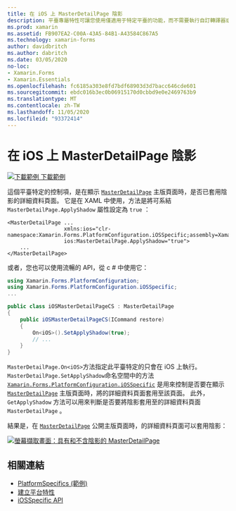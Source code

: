 ```yaml
---
title: 在 iOS 上 MasterDetailPage 陰影
description: 平臺專屬特性可讓您使用僅適用于特定平臺的功能，而不需要執行自訂轉譯器或效果。 本文說明如何使用 iOS 平臺特定的，以控制 MasterDetailPage 在顯示主版頁面時，是否已套用陰影的應用程式詳細資料頁面。
ms.prod: xamarin
ms.assetid: FB907EA2-C00A-43A5-84B1-A43584C867A5
ms.technology: xamarin-forms
author: davidbritch
ms.author: dabritch
ms.date: 03/05/2020
no-loc:
- Xamarin.Forms
- Xamarin.Essentials
ms.openlocfilehash: fc6185a303e8fd7bdf68903d3d7bacc646cde601
ms.sourcegitcommit: ebdc016b3ec0b06915170d0cbbd9e0e2469763b9
ms.translationtype: MT
ms.contentlocale: zh-TW
ms.lasthandoff: 11/05/2020
ms.locfileid: "93372414"
---
```

# <a name="masterdetailpage-shadow-on-ios"></a>在 iOS 上 MasterDetailPage 陰影

[![下載範例](~/media/shared/download.png) 下載範例](/samples/xamarin/xamarin-forms-samples/userinterface-platformspecifics)

這個平臺特定的控制項，是在顯示 [`MasterDetailPage`](xref:Xamarin.Forms.MasterDetailPage) 主版頁面時，是否已套用陰影的詳細資料頁面。 它是在 XAML 中使用，方法是將可系結 `MasterDetailPage.ApplyShadow` 屬性設定為 `true` ：

```xaml
<MasterDetailPage ...
                  xmlns:ios="clr-namespace:Xamarin.Forms.PlatformConfiguration.iOSSpecific;assembly=Xamarin.Forms.Core"
                  ios:MasterDetailPage.ApplyShadow="true">
    ...
</MasterDetailPage>
```

或者，您也可以使用流暢的 API，從 c # 中使用它：

```csharp
using Xamarin.Forms.PlatformConfiguration;
using Xamarin.Forms.PlatformConfiguration.iOSSpecific;
...

public class iOSMasterDetailPageCS : MasterDetailPage
{
    public iOSMasterDetailPageCS(ICommand restore)
    {
        On<iOS>().SetApplyShadow(true);
        // ...
    }
}
```

`MasterDetailPage.On<iOS>`方法指定此平臺特定的只會在 iOS 上執行。 `MasterDetailPage.SetApplyShadow`命名空間中的方法 [`Xamarin.Forms.PlatformConfiguration.iOSSpecific`](xref:Xamarin.Forms.PlatformConfiguration.iOSSpecific) 是用來控制是否要在顯示 [`MasterDetailPage`](xref:Xamarin.Forms.MasterDetailPage) 主版頁面時，將的詳細資料頁面套用至該頁面。 此外， `GetApplyShadow` 方法可以用來判斷是否要將陰影套用至的詳細資料頁面 `MasterDetailPage` 。

結果是，在 [`MasterDetailPage`](xref:Xamarin.Forms.MasterDetailPage) 公開主版頁面時，的詳細資料頁面可以套用陰影：

[![螢幕擷取畫面：具有和不含陰影的 MasterDetailPage](masterdetailpage-shadow-images/shadow.png "MasterDetailPage with 和不含陰影")](masterdetailpage-shadow-images/shadow-large.png#lightbox "MasterDetailPage with 和不含陰影")

## <a name="related-links"></a>相關連結

- [PlatformSpecifics (範例) ](/samples/xamarin/xamarin-forms-samples/userinterface-platformspecifics)
- [建立平台特性](~/xamarin-forms/platform/platform-specifics/index.md#creating-platform-specifics)
- [iOSSpecific API](xref:Xamarin.Forms.PlatformConfiguration.iOSSpecific)